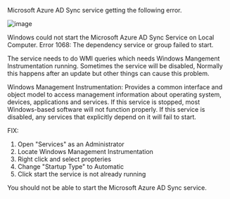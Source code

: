 Microsoft Azure AD Sync service getting the following error.

![image](https://github.com/user-attachments/assets/886d804d-1fdc-446d-8a2c-27eb4ecc17ba)


Windows could not start the Microsoft Azure AD Sync Service on Local Computer.
Error 1068: The dependency service or group failed to start.

The service needs to do WMI queries which needs Windows Mangement Instrumentation running.
Sometimes the service will be disabled, Normally this happens after an update but other things can cause this problem.

Windows Management Instrumentation:
Provides a common interface and object model to access management information about operating system, devices, applications and services. If this service is stopped, most Windows-based software will not function properly. If this service is disabled, any services that explicitly depend on it will fail to start.

FIX: 

1. Open "Services" as an Administrator
2. Locate Windows Management Instrumentation
3. Right click and select propteries 
4. Change "Startup Type" to Automatic
5. Click start the service is not already running

You should not be able to start the Microsoft Azure AD Sync service.